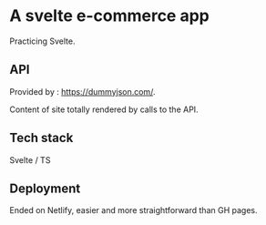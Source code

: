 # A svelte e-commerce app

Practicing Svelte.

## API

Provided by : https://dummyjson.com/.

Content of site totally rendered by calls to the API.

## Tech stack

Svelte / TS

## Deployment

Ended on Netlify, easier and more straightforward than GH pages.


